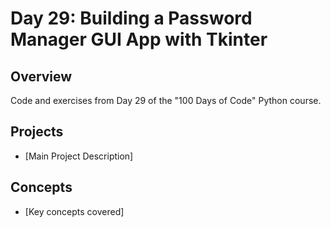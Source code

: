 # Day 29: Building a Password Manager GUI App with Tkinter

## Overview
Code and exercises from Day 29 of the "100 Days of Code" Python course.

## Projects
- [Main Project Description]

## Concepts
- [Key concepts covered]
